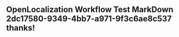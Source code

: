 <properties
ms.topic="hero-topic"
ms.test1="hero-topic"
ms.test2="test"/>


## OpenLocalization Workflow Test MarkDown 2dc17580-9349-4bb7-a971-9f3c6ae8c537 thanks!



<!--HONumber=Sep16_HO1-->


